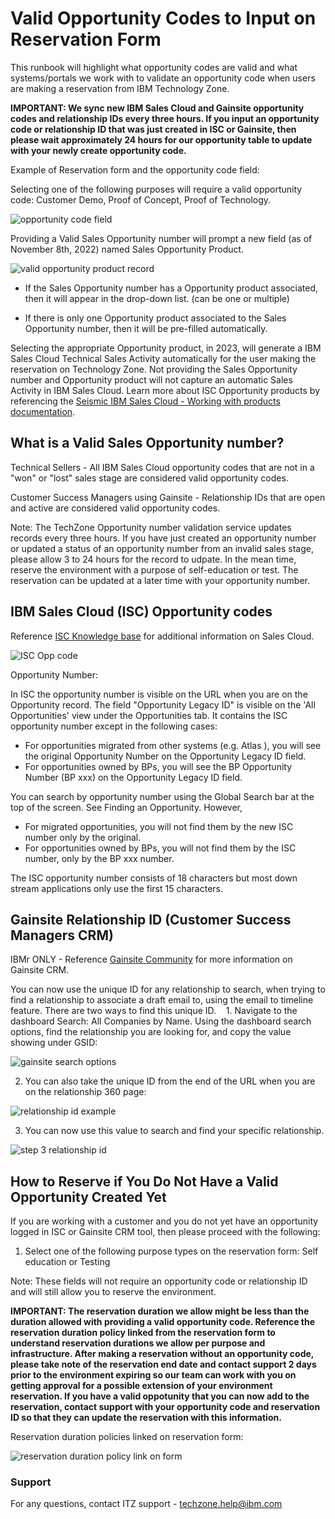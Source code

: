 # Valid Opportunity Codes to Input on Reservation Form

This runbook will highlight what opportunity codes are valid and what systems/portals we work with to validate an opportunity code when users are making a reservation from IBM Technology Zone.

**IMPORTANT: We sync new IBM Sales Cloud and Gainsite opportunity codes and relationship IDs every three hours. If you input an opportunity code or relationship ID that was just created in ISC or Gainsite, then please wait approximately 24 hours for our opportunity table to update with your newly create opportunity code.**

Example of Reservation form and the opportunity code field:

Selecting one of the following purposes will require a valid opportunity code: Customer Demo, Proof of Concept, Proof of Technology.

![opportunity code field](https://github.com/IBM/itz-support-public/blob/main/IBM-Technology-Zone/IBM-Technology-Zone-Runbooks/Images/updatedopportunitynumberform.png)

Providing a Valid Sales Opportunity number will prompt a new field (as of November 8th, 2022) named Sales Opportunity Product.

![valid opportunity product record](https://github.com/IBM/itz-support-public/blob/main/IBM-Technology-Zone/IBM-Technology-Zone-Runbooks/Images/validoppproductfield.png)

- If the Sales Opportunity number has a Opportunity product associated, then it will appear in the drop-down list. (can be one or multiple)

- If there is only one Opportunity product associated to the Sales Opportunity number, then it will be pre-filled automatically. 

Selecting the appropriate Opportunity product, in 2023, will generate a IBM Sales Cloud Technical Sales Activity automatically for the user making the reservation on Technology Zone. Not providing the Sales Opportunity number and Opportunity product will not capture an automatic Sales Activity in IBM Sales Cloud. Learn more about ISC Opportunity products by referencing the [Seismic IBM Sales Cloud - Working with products documentation](https://ibm.seismic.com/app?ContentId=0612f17d-d710-46ed-bb06-6274fff2992a#/doccenter/5477419a-9474-4c51-94af-b442e9169fab/doc/%252Fddf1dbfee9-0f74-8b63-0adf-9bc88689151d%252Fdf48a6d366-1efd-415a-ad51-7e53d37ae0f4%252Fdf3a06671b-59d5-4d9c-a7bf-7a48bc8c489a%252Flf909cf97a-278a-48c4-9899-cbc77a05ca24/grid/?anchorId=334448a9-c480-4063-9d2e-e5100bd36fe4).

## What is a Valid Sales Opportunity number? 

Technical Sellers - All IBM Sales Cloud opportunity codes that are not in a "won" or "lost" sales stage are considered valid opportunity codes.

Customer Success Managers using Gainsite - Relationship IDs that are open and active are considered valid opportunity codes. 

Note: The TechZone Opportunity number validation service updates records every three hours. If you have just created an opportunity number or updated a status of an opportunity number from an invalid sales stage, please allow 3 to 24 hours for the record to udpate. In the mean time, reserve the environment with a purpose of self-education or test. The reservation can be updated at a later time with your opportunity number. 


## IBM Sales Cloud (ISC) Opportunity codes

Reference [ISC Knowledge base](https://ibm.seismic.com/Link/Content/DCH8lALRujMky5k13vpI6KCg) for additional information on Sales Cloud. 

![ISC Opp code](https://github.com/IBM/itz-support-public/blob/main/IBM-Technology-Zone/IBM-Technology-Zone-Runbooks/Images/ISC%20Opportunity%20number.png)

Opportunity Number:

In ISC the opportunity number is visible on the URL when you are on the Opportunity record.
The field "Opportunity Legacy ID" is visible on the 'All  Opportunities' view under the Opportunities tab. It contains the ISC  opportunity number except in the following cases:

* For opportunities migrated from other systems (e.g. Atlas ), you will see the original Opportunity Number on the Opportunity Legacy ID field. 
* For opportunities owned by BPs, you will see the BP Opportunity Number (BP xxx) on the Opportunity Legacy ID field.  

You can search by opportunity number using the Global Search bar at the top of the screen. See Finding an Opportunity. However, 

* For migrated opportunities, you will not find them by the new ISC number only by the original. 
* For opportunities owned by BPs, you  will not find them by the ISC number, only by the BP xxx number.

The ISC opportunity number consists of 18 characters but most down stream applications only use the first 15 characters.


## Gainsite Relationship ID (Customer Success Managers CRM)

IBMr ONLY - Reference [Gainsite Community](https://w3.ibm.com/w3publisher/gainsight-user-community/education/csm-enablement) for more information on Gainsite CRM.

You can now use the unique ID for any relationship to search, when trying to find a relationship to associate a draft email to, using the email to timeline feature.
There are two ways to find this unique ID.
  
1. Navigate to the dashboard Search: All Companies by Name. Using the dashboard search options, find the relationship you are looking for, and copy the value showing under GSID:

![gainsite search options](https://github.com/IBM/itz-support-public/blob/main/IBM-Technology-Zone/IBM-Technology-Zone-Runbooks/Images/Gainsite%20search%20options.png)

 2. You can also take the unique ID from the end of the URL when you are on the relationship 360 page:
 
 ![relationship id example](https://github.com/IBM/itz-support-public/blob/main/IBM-Technology-Zone/IBM-Technology-Zone-Runbooks/Images/relationship%20id%20example.png)
 
 3. You can now use this value to search and find your specific relationship.
 
![step 3 relationship id](https://github.com/IBM/itz-support-public/blob/main/IBM-Technology-Zone/IBM-Technology-Zone-Runbooks/Images/step3relationship%20id.png)


## How to Reserve if You Do Not Have a Valid Opportunity Created Yet

If you are working with a customer and you do not yet have an opportunity logged in ISC or Gainsite CRM tool, then please proceed with the following:

1. Select one of the following purpose types on the reservation form: Self education or Testing

Note: These fields will not require an opportunity code or relationship ID and will still allow you to reserve the environment. 

**IMPORTANT: The reservation duration we allow might be less than the duration allowed with providing a valid opportunity code. Reference the reservation duration policy linked from the reservation form to understand reservation durations we allow per purpose and infrastructure. After making a reservation without an opportunity code, please take note of the reservation end date and contact support 2 days prior to the environment expiring so our team can work with you on getting approval for a possible extension of your environment reservation. If you have a valid oppotunity that you can now add to the reservation, contact support with your opportunity code and reservation ID so that they can update the reservation with this information.**

Reservation duration policies linked on reservation form:

![reservation duration policy link on form](https://github.com/IBM/itz-support-public/blob/main/IBM-Technology-Zone/IBM-Technology-Zone-Runbooks/Images/reservation%20duration%20policy.png)

### Support

For any questions, contact ITZ support - techzone.help@ibm.com

